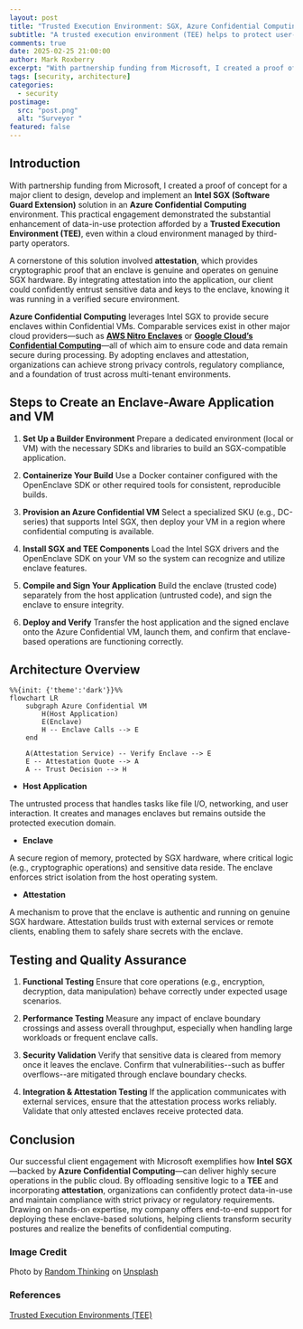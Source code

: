 ```yaml
---
layout: post
title: "Trusted Execution Environment: SGX, Azure Confidential Computing, and Attestation"
subtitle: "A trusted execution environment (TEE) helps to protect user-executed code and data from modification by untrusted software, hardware, and system components."
comments: true
date: 2025-02-25 21:00:00
author: Mark Roxberry
excerpt: "With partnership funding from Microsoft, I created a proof of concept for a major client to design, develop and implement an Intel SGX-enabled solution in an Azure Confidential Computing environment. This practical engagement demonstrated the substantial enhancement of data-in-use protection afforded by a Trusted Execution Environment (TEE), even within a cloud environment managed by third-party operators."
tags: [security, architecture]
categories:
  - security
postimage:
  src: "post.png"
  alt: "Surveyor "
featured: false
---
```


## Introduction

With partnership funding from Microsoft, I created a proof of concept for a major client to design, develop and implement an **Intel SGX (Software Guard Extension)** solution in an **Azure Confidential Computing** environment. This practical engagement demonstrated the substantial enhancement of data-in-use protection afforded by a **Trusted Execution Environment (TEE)**, even within a cloud environment managed by third-party operators.

A cornerstone of this solution involved **attestation**, which provides cryptographic proof that an enclave is genuine and operates on genuine SGX hardware. By integrating attestation into the application, our client could confidently entrust sensitive data and keys to the enclave, knowing it was running in a verified secure environment.

**Azure Confidential Computing** leverages Intel SGX to provide secure enclaves within Confidential VMs. Comparable services exist in other major cloud providers—such as **[AWS Nitro Enclaves](https://aws.amazon.com/ec2/nitro/nitro-enclaves/)** or **[Google Cloud’s Confidential Computing](https://cloud.google.com/security/products/confidential-computing)**—all of which aim to ensure code and data remain secure during processing. By adopting enclaves and attestation, organizations can achieve strong privacy controls, regulatory compliance, and a foundation of trust across multi-tenant environments.

## Steps to Create an Enclave-Aware Application and VM

1. **Set Up a Builder Environment**
Prepare a dedicated environment (local or VM) with the necessary SDKs and libraries to build an SGX-compatible application.

2. **Containerize Your Build**
Use a Docker container configured with the OpenEnclave SDK or other required tools for consistent, reproducible builds.

3. **Provision an Azure Confidential VM**
Select a specialized SKU (e.g., DC-series) that supports Intel SGX, then deploy your VM in a region where confidential computing is available.

4. **Install SGX and TEE Components**
Load the Intel SGX drivers and the OpenEnclave SDK on your VM so the system can recognize and utilize enclave features.

5. **Compile and Sign Your Application**
Build the enclave (trusted code) separately from the host application (untrusted code), and sign the enclave to ensure integrity.

6. **Deploy and Verify**
Transfer the host application and the signed enclave onto the Azure Confidential VM, launch them, and confirm that enclave-based operations are functioning correctly.

## Architecture Overview

```mermaid
%%{init: {'theme':'dark'}}%%
flowchart LR
    subgraph Azure Confidential VM
        H(Host Application)
        E(Enclave)
        H -- Enclave Calls --> E
    end

    A(Attestation Service) -- Verify Enclave --> E
    E -- Attestation Quote --> A
    A -- Trust Decision --> H
```

- **Host Application**

The untrusted process that handles tasks like file I/O, networking, and user interaction. It creates and manages enclaves but remains outside the protected execution domain.

- **Enclave**

A secure region of memory, protected by SGX hardware, where critical logic (e.g., cryptographic operations) and sensitive data reside. The enclave enforces strict isolation from the host operating system.

- **Attestation**

A mechanism to prove that the enclave is authentic and running on genuine SGX hardware. Attestation builds trust with external services or remote clients, enabling them to safely share secrets with the enclave.

## Testing and Quality Assurance

1. **Functional Testing**
Ensure that core operations (e.g., encryption, decryption, data manipulation) behave correctly under expected usage scenarios.

2. **Performance Testing**
Measure any impact of enclave boundary crossings and assess overall throughput, especially when handling large workloads or frequent enclave calls.

3. **Security Validation**
Verify that sensitive data is cleared from memory once it leaves the enclave. Confirm that vulnerabilities--such as buffer overflows--are mitigated through enclave boundary checks.

4. **Integration & Attestation Testing**
If the application communicates with external services, ensure that the attestation process works reliably. Validate that only attested enclaves receive protected data.

## Conclusion

Our successful client engagement with Microsoft exemplifies how **Intel SGX**—backed by **Azure Confidential Computing**—can deliver highly secure operations in the public cloud. By offloading sensitive logic to a **TEE** and incorporating **attestation**, organizations can confidently protect data-in-use and maintain compliance with strict privacy or regulatory requirements. Drawing on hands-on expertise, my company offers end-to-end support for deploying these enclave-based solutions, helping clients transform security postures and realize the benefits of confidential computing.

### Image Credit

Photo by <a href="https://unsplash.com/@randomthinking?utm_content=creditCopyText&utm_medium=referral&utm_source=unsplash">Random Thinking</a> on <a href="https://unsplash.com/photos/a-close-up-of-a-computer-motherboard-with-pink-lights-fX4lA-CIAwk?utm_content=creditCopyText&utm_medium=referral&utm_source=unsplash">Unsplash</a>

### References

[Trusted Execution Environments (TEE)](https://docs.trustauthority.intel.com/main/articles/concept-tees-overview.html)
